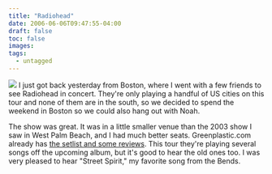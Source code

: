 ```yaml
---
title: "Radiohead"
date: 2006-06-06T09:47:55-04:00
draft: false
toc: false
images:
tags:
  - untagged
---
```

[![][1]](http://www.home.loudermilk.org/gallery/misc/aam) I just got back yesterday from Boston, where I went with a few friends to see Radiohead in concert. They're only playing a handful of US cities on this tour and none of them are in the south, so we decided to spend the weekend in Boston so we could also hang out with Noah.



The show was great. It was in a little smaller venue than the 2003 show I saw in West Palm Beach, and I had much better seats. Greenplastic.com already has [the setlist and some reviews](http://www.greenplastic.com/gigography/showDetails.php?showID=1663). This tour they're playing several songs off the upcoming album, but it's good to hear the old ones too. I was very pleased to hear "Street Spirit," my favorite song from the Bends.

  [1]: https://imgprx.livejournal.net/fe90eb5813db702bc5fffd1cb04804f87471ed5d/kp6dxsd8Euxi3iGxAqucft35YvCvhev5U-ltF4Oxa0kNa3DAO8ak5yGEUpCfErw0L8RG8NZUu9Ai3oTD2Dmy_GNCTB6zWTRbGXtutRQwVUw
